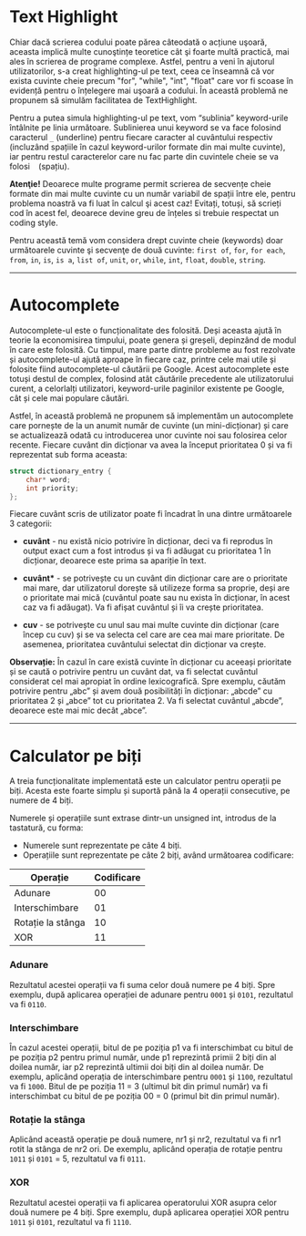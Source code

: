 # Text Highlight

Chiar dacă scrierea codului poate părea câteodată o acțiune uşoară, aceasta implică multe cunoştințe teoretice cât şi foarte multă practică, mai ales în scrierea de programe complexe. Astfel, pentru a veni în ajutorul utilizatorilor, s-a creat highlighting-ul pe text, ceea ce înseamnă că vor exista cuvinte cheie precum "for", "while", "int", "float" care vor fi scoase în evidență pentru o înțelegere mai uşoară a codului. În această problemă ne propunem să simulăm facilitatea de TextHighlight.

Pentru a putea simula highlighting-ul pe text, vom “sublinia” keyword-urile întâlnite pe linia următoare. Sublinierea unui keyword se va face folosind caracterul `_` (underline) pentru fiecare caracter al cuvântului respectiv (incluzând spațiile în cazul keyword-urilor formate din mai multe cuvinte), iar pentru restul caracterelor care nu fac parte din cuvintele cheie se va folosi ` ` (spațiu). 

**Atenţie!** Deoarece multe programe permit scrierea de secvențe cheie formate din mai multe cuvinte cu un număr variabil de spații între ele, pentru problema noastră va fi luat în calcul şi acest caz! Evitați, totuși, să scrieți cod în acest fel, deoarece devine greu de înțeles si trebuie respectat un coding style.

Pentru această temă vom considera drept cuvinte cheie (keywords) doar următoarele cuvinte şi secvenţe de două cuvinte: `first of`, `for`, `for each`, `from`, `in`, `is`, `is a`, `list of`, `unit`, `or`, `while`, `int`, `float`, `double`, `string`.

---

# Autocomplete

Autocomplete-ul este o funcționalitate des folosită. Deși aceasta ajută în teorie la economisirea timpului, poate genera și greșeli, depinzând de modul în care este folosită. Cu timpul, mare parte dintre probleme au fost rezolvate și autocomplete-ul ajută aproape în fiecare caz, printre cele mai utile și folosite fiind autocomplete-ul căutării pe Google. Acest autocomplete este totuși destul de complex, folosind atât căutările precedente ale utilizatorului curent, a celorlalți utilizatori, keyword-urile paginilor existente pe Google, cât și cele mai populare căutări.

Astfel, în această problemă ne propunem să implementăm un autocomplete care pornește de la un anumit număr de cuvinte (un mini-dicționar) și care se actualizează odată cu introducerea unor cuvinte noi sau folosirea celor recente. Fiecare cuvânt din dicționar va avea la început prioritatea 0 și va fi reprezentat sub forma aceasta:

```c
struct dictionary_entry {
    char* word;
    int priority;
};
```

Fiecare cuvânt scris de utilizator poate fi încadrat în una dintre următoarele 3 categorii:

- **cuvânt** - nu există nicio potrivire în dicționar, deci va fi reprodus în output exact cum a fost introdus și va fi adăugat cu prioritatea 1 în dicționar, deoarece este prima sa apariție în text.

- **cuvânt\*** - se potrivește cu un cuvânt din dicționar care are o prioritate mai mare, dar utilizatorul dorește să utilizeze forma sa proprie, deși are o prioritate mai mică (cuvântul poate sau nu exista în dicționar, în acest caz va fi adăugat). Va fi afișat cuvântul și îi va crește prioritatea.

- **cuv** - se potrivește cu unul sau mai multe cuvinte din dicționar (care încep cu cuv) și se va selecta cel care are cea mai mare prioritate. De asemenea, prioritatea cuvântului selectat din dicționar va crește.

**Observație:** În cazul în care există cuvinte în dicționar cu aceeași prioritate și se caută o potrivire pentru un cuvânt dat, va fi selectat cuvântul considerat cel mai apropiat în ordine lexicografică. Spre exemplu, căutăm potrivire pentru „abc” și avem două posibilități în dicționar: „abcde” cu prioritatea 2 și „abce” tot cu prioritatea 2. Va fi selectat cuvântul „abcde”, deoarece este mai mic decât „abce”.

---

# Calculator pe biți

A treia funcționalitate implementată este un calculator pentru operații pe biți. Acesta este foarte simplu și suportă până la 4 operații consecutive, pe numere de 4 biți.

Numerele și operațiile sunt extrase dintr-un unsigned int, introdus de la tastatură, cu forma:

- Numerele sunt reprezentate pe câte 4 biți.
- Operațiile sunt reprezentate pe câte 2 biți, având următoarea codificare:

| Operație         | Codificare |
| ---------------- | ---------- |
| Adunare          | 00         |
| Interschimbare   | 01         |
| Rotație la stânga | 10         |
| XOR              | 11         |

### Adunare

Rezultatul acestei operații va fi suma celor două numere pe 4 biți. Spre exemplu, după aplicarea operației de adunare pentru `0001` și `0101`, rezultatul va fi `0110`.

### Interschimbare

În cazul acestei operații, bitul de pe poziția p1 va fi interschimbat cu bitul de pe poziția p2 pentru primul număr, unde p1 reprezintă primii 2 biți din al doilea număr, iar p2 reprezintă ultimii doi biți din al doilea număr. De exemplu, aplicând operația de interschimbare pentru `0001` și `1100`, rezultatul va fi `1000`. Bitul de pe poziția 11 = 3 (ultimul bit din primul număr) va fi interschimbat cu bitul de pe poziția 00 = 0 (primul bit din primul număr).

### Rotație la stânga

Aplicând această operație pe două numere, nr1 și nr2, rezultatul va fi nr1 rotit la stânga de nr2 ori. De exemplu, aplicând operația de rotație pentru `1011` și `0101` = 5, rezultatul va fi `0111`.

### XOR

Rezultatul acestei operații va fi aplicarea operatorului XOR asupra celor două numere pe 4 biți. Spre exemplu, după aplicarea operației XOR pentru `1011` și `0101`, rezultatul va fi `1110`.
